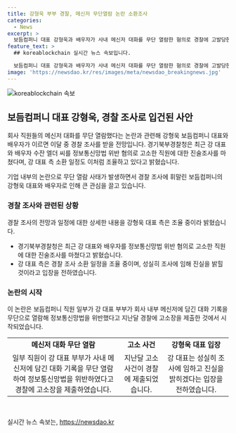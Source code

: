 ```yaml
---
title: 강형욱 부부 경찰, 메신저 무단열람 논란 소환조사
categories:
  - News
excerpt: >
  보듬컴퍼니 대표 강형욱과 배우자가 사내 메신저 대화를 무단 열람한 혐의로 경찰에 고발당한 가운데, 이들은 이번 달 중 경찰에 조사를 받을 예정이다. 강 대표 측은 진술 조사를 마친 뒤 소환 일정을 조율 중이라고 밝혔으며, 강 대표는 성실히 조사에 임해 진실을 밝히겠다는 입장문을 내놓은 바 있다. 회사 내부의 민감한 사안으로 화제가 된 이번 사태에 대한 관심이 뜨겁게 쏠릴 전망이다.
feature_text: >
  ## koreablockchain 실시간 뉴스 속보입니다.

  보듬컴퍼니 대표 강형욱과 배우자가 사내 메신저 대화를 무단 열람한 혐의로 경찰에 고발당한 가운데, 이들은 이번 달 중 경찰에 조사를 받을 예정이다. 강 대표 측은 진술 조사를 마친 뒤 소환 일정을 조율 중이라고 밝혔으며, 강 대표는 성실히 조사에 임해 진실을 밝히겠다는 입장문을 내놓은 바 있다. 회사 내부의 민감한 사안으로 화제가 된 이번 사태에 대한 관심이 뜨겁게 쏠릴 전망이다.
image: 'https://newsdao.kr/res/images/meta/newsdao_breakingnews.jpg'
---
```


<p><img src="https://newsdao.kr/res/images/meta/newsdao_breakingnews.jpg" alt="koreablockchain 속보" /></p>

<h2 data-ke-size="size26">보듬컴퍼니 대표 강형욱, 경찰 조사로 입건된 사안</h2>

<p>회사 직원들의 메신저 대화를 무단 열람했다는 논란과 관련해 강형욱 보듬컴퍼니 대표와 배우자가 이르면 이달 중 경찰 조사를 받을 전망입니다. 경기북부경찰청은 최근 강 대표와 배우자 수잔 엘더 씨를 정보통신망법 위반 혐의로 고소한 직원에 대한 진술조사를 마쳤다며, 강 대표 측 소환 일정도 이처럼 조율하고 있다고 밝혔습니다.</p>

<p data-ke-size="size16">기업 내부의 논란으로 무단 열람 사태가 발생하면서 경찰 조사에 휘말린 보듬컴퍼니의 강형욱 대표와 배우자로 인해 큰 관심을 끌고 있습니다.</p>

<h3>경찰 조사와 관련된 상황</h3>

<p>경찰 조사의 전망과 일정에 대한 상세한 내용을 강형욱 대표 측은 조율 중이라 밝혔습니다.</p>

<ul>
  <li>경기북부경찰청은 최근 강 대표와 배우자를 정보통신망법 위반 혐의로 고소한 직원에 대한 진술조사를 마쳤다고 밝혔습니다.</li>
  <li>강 대표 측은 경찰 조사 소환 일정을 조율 중이며, 성실히 조사에 임해 진실을 밝힐 것이라고 입장을 전하였습니다.</li>
</ul>

<h3>논란의 시작</h3>

<p>이 논란은 보듬컴퍼니 직원 일부가 강 대표 부부가 회사 내부 메신저에 담긴 대화 기록을 무단으로 열람해 정보통신망법을 위반했다고 지난달 경찰에 고소장을 제출한 것에서 시작되었습니다.</p>

<table>
  <tr>
    <td style="text-align: center; height: 17px;"><b>메신저 대화 무단 열람</b></td>
    <td style="text-align: center; height: 17px;"><b>고소 사건</b></td>
    <td style="text-align: center; height: 17px;"><b>강형욱 대표 입장</b></td>
  </tr>
  <tr>
    <td style="text-align: center; height: 17px;">일부 직원이 강 대표 부부가 사내 메신저에 담긴 대화 기록을 무단 열람하여 정보통신망법을 위반하였다고 경찰에 고소장을 제출하였습니다.</td>
    <td style="text-align: center; height: 17px;">지난달 고소 사건이 경찰에 제출되었습니다.</td>
    <td style="text-align: center; height: 17px;">강 대표는 성실히 조사에 임하고 진실을 밝히겠다는 입장을 전하였습니다.</td>
  </tr>
</table>

<p data-ke-size="size16">&nbsp;</p>
실시간 뉴스 속보는, <a href="https://newsdao.kr" rel="dofollow">https://newsdao.kr</a>


